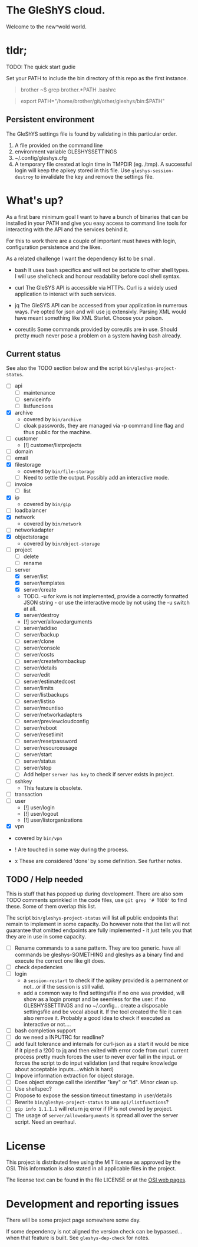 # The GleShYS cloud.

Welcome to the new^wold world.

# tldr;

TODO: The quick start gudie

Set your PATH to include the bin directory of this repo as the first
instance.

> brother ~$ grep brother.*PATH .bashrc

> export PATH="/home/brother/git/other/gleshys/bin:$PATH"


## Persistent environment

The GleShYS settings file is found by validating in this particular
order.

1. A file provided on the command line
2. environment variable GLESHYSSETTINGS
3. ~/.config/gleshys.cfg
4. A temporary file created at login time in TMPDIR (eg. /tmp). A
   successful login will keep the apikey stored in this file. Use
   `gleshys-session-destroy` to invalidate the key and remove the
   settings file.

# What's up?

As a first bare minimum goal I want to have a bunch of binaries that
can be installed in your PATH and give you easy access to command line
tools for interacting with the API and the services behind it.

For this to work there are a couple of important must haves with
login, configuration persistence and the likes.

As a related challenge I want the dependency list to be small.

* bash
  It uses bash specifics and will not be portable to other shell
  types. I will use shellcheck and honour readability before cool
  shell syntax.

* curl
  The GleSYS API is accessible via HTTPs. Curl is a widely used
  application to interact with such services.

* jq
  The GleSYS API can be accessed from your application in numerous
  ways. I've opted for json and will use jq extensivly. Parsing XML
  would have meant something like XML Starlet. Choose your poison.

* coreutils
  Some commands provided by coreutils are in use. Should pretty much
  never pose a problem on a system having bash already.

## Current status

See also the TODO section below and the script
`bin/gleshys-project-status`.

* [ ] api
  * [ ] maintenance
  * [ ] serviceinfo
  * [ ] listfunctions
* [x] archive
  * covered by `bin/archive`
  * [ ] cloak passwords, they are managed via -p command line flag and
        thus public for the machine.
* [ ] customer
  * [!] customer/listprojects
* [ ] domain
* [ ] email
* [x] filestorage
  * covered by `bin/file-storage`
  * [ ] Need to settle the output. Possibly add an interactive mode.
* [ ] invoice
  * [ ] list
* [x] ip
  * covered by `bin/gip`
* [ ] loadbalancer
* [x] network
  * covered by `bin/network`
* [ ] networkadapter
* [x] objectstorage
  * covered by `bin/object-storage`
* [ ] project
  * [ ] delete
  * [ ] rename
* [ ] server
  * [x] server/list
  * [x] server/templates
  * [x] server/create
   * TODO. -u for kvm is not implemented, provide a correctly
     formatted JSON string - or use the interactive mode by not using
     the -u switch at all.
  * [x] server/destroy
  * [!] server/allowedarguments
  * [ ] server/addiso
  * [ ] server/backup
  * [ ] server/clone
  * [ ] server/console
  * [ ] server/costs
  * [ ] server/createfrombackup
  * [ ] server/details
  * [ ] server/edit
  * [ ] server/estimatedcost
  * [ ] server/limits
  * [ ] server/listbackups
  * [ ] server/listiso
  * [ ] server/mountiso
  * [ ] server/networkadapters
  * [ ] server/previewcloudconfig
  * [ ] server/reboot
  * [ ] server/resetlimit
  * [ ] server/resetpassword
  * [ ] server/resourceusage
  * [ ] server/start
  * [ ] server/status
  * [ ] server/stop
  * [ ] Add helper `server has key` to check if server exists in
        project.
* [ ] sshkey
  * This feature is obsolete.
* [ ] transaction
* [ ] user
  * [!] user/login
  * [!] user/logout
  * [!] user/listorganizations
* [x] vpn
 * covered by `bin/vpn`

* ! Are touched in some way during the process.
* x These are considered 'done' by some definition. See further notes.

## TODO / Help needed

This is stuff that has popped up during development. There are also
som TODO comments sprinkled in the code files, use `git grep '# TODO'`
to find these. Some of them overlap this list.

The script `bin/gleshys-project-status` will list all public endpoints
that remain to implement in some capacity. Do however note that the
list will not guarantee that omitted endpoints are fully implemented -
it just tells you that they are in use in some capacity.

* [ ] Rename commands to a sane pattern. They are too generic.  have
  all commands be gleshys-SOMETHING and gleshys as a binary find and
  execute the correct one like git does.
* [ ] check depedencies
* [ ] login
  * a `session-restart` to check if the apikey provided is a permanent
    or not...or if the session is still valid.
  * add a common way to find settingsfile if no one was provided, will
    show as a login prompt and be seemless for the user.  if no
    GLESHYSSETTINGS and no ~/.config... create a disposable
    settingsfile and be vocal about it. If the tool created the file
    it can also remove it.
	Probably a good idea to check if executed as interactive or not....
* [ ] bash completion support
* [ ] do we need a INPUTRC for readline?
* [ ] add fault tolerance and internals for curl-json
      as a start it would be nice if it piped a !200 to jq and then
      exited with error code from curl. current process pretty much
      forces the user to never ever fail in the input. or forces the
      script to do input validation (and that require knowledge about
      acceptable inputs....which is hard)
* [ ] Impove information extraction for object storage.
* [ ] Does object storage call the identifier "key" or "id". Minor
      clean up.
* [ ] Use shellspec?
* [ ] Propose to expose the session timeout timestamp in user/details
* [ ] Rewrite `bin/gleshys-project-status` to use `api/listfunctions`?
* [ ] `gip info 1.1.1.1` will return jq error if IP is not owned by
      project.
* [ ] The usage of `server/allowedarguments` is spread all over the
      server script. Need an overhaul.

# License

This project is distributed free using the MIT license as approved by
the OSI. This information is also stated in all applicable files in
the project.

The license text can be found in the file LICENSE or at the [OSI web
pages](https://opensource.org/licenses/MIT).

# Development and reporting issues

There will be some project page somewhere some day.

If some dependency is not aligned the version check can be
bypassed... when that feature is built.
See `gleshys-dep-check` for notes.
